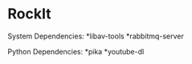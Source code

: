 # RockIt

System Dependencies:
*libav-tools
*rabbitmq-server

Python Dependencies:
*pika
*youtube-dl
